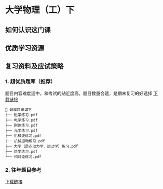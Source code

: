 # 大学物理（工）下

## 如何认识这门课

## 优质学习资源

## 复习资料及应试策略

### 1. 超优质题库（推荐）
题目内容难度适中，和考试的贴近度高，题目数量合适，是期末复习的好选择
[下载链接](http://aicompass.wiki/%E5%A4%A7%E4%B8%80%E4%B8%8B/%E5%A4%A7%E5%AD%A6%E7%89%A9%E7%90%86%E4%BC%98%E8%B4%A8%E9%A2%98%E5%BA%93.zip)
```text
📁 题库目录如下  
├── 磁学练习.pdf  
├── 电学练习.pdf  
├── 刚体练习.pdf  
├── 光学练习.pdf  
├── 机械波练习.pdf  
├── 机械振动练习.pdf  
├── 力学（质点动力学、运动学）练习.pdf  
├── 热学练习.pdf  
└── 相对论练习.pdf  
```
### 2. 往年题目参考
[下载链接](http://aicompass.wiki/%E5%A4%A7%E4%B8%80%E4%B8%8B/%E5%A4%A7%E4%B8%80%E7%89%A9%E7%90%86%E4%B8%8B%E5%AD%A6%E6%9C%9F%E5%BE%80%E5%B9%B4%E7%9C%9F%E9%A2%98.zip)
